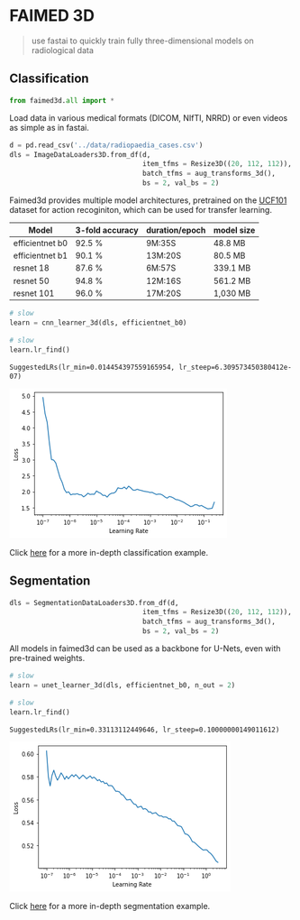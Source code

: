 # FAIMED 3D
> use fastai to quickly train fully three-dimensional models on radiological data


## Classification

```python
from faimed3d.all import *
```

Load data in various medical formats (DICOM, NIfTI, NRRD) or even videos as simple as in fastai.

```python
d = pd.read_csv('../data/radiopaedia_cases.csv')
dls = ImageDataLoaders3D.from_df(d,
                                 item_tfms = Resize3D((20, 112, 112)),
                                 batch_tfms = aug_transforms_3d(), 
                                 bs = 2, val_bs = 2)
```

Faimed3d provides multiple model architectures, pretrained on the [UCF101](https://paperswithcode.com/sota/action-recognition-in-videos-on-ucf101) dataset for action recoginiton, which can be used for transfer learning. 

| Model           | 3-fold accuracy | duration/epoch |   model size     |
|-----------------|-----------------|----------------|------------------|
| efficientnet b0 | 92.5 %          | 9M:35S         | 48.8 MB          |
| efficientnet b1 | 90.1 %          | 13M:20S        | 80.5 MB          |
| resnet 18       | 87.6 %          | 6M:57S         | 339.1 MB         |
| resnet 50       | 94.8 %          | 12M:16S        | 561.2 MB         |
| resnet 101      | 96.0 %          | 17M:20S        | 1,030 MB         |

```python
# slow
learn = cnn_learner_3d(dls, efficientnet_b0) 
```

```python
# slow
learn.lr_find()
```








    SuggestedLRs(lr_min=0.014454397559165954, lr_steep=6.309573450380412e-07)




![png](docs/images/output_6_2.png)


Click [here](../examples/3d_classification.md) for a more in-depth classification example. 

## Segmentation

```python
dls = SegmentationDataLoaders3D.from_df(d,
                                 item_tfms = Resize3D((20, 112, 112)),
                                 batch_tfms = aug_transforms_3d(), 
                                 bs = 2, val_bs = 2)
```

All models in faimed3d can be used as a backbone for U-Nets, even with pre-trained weights. 

```python
# slow
learn = unet_learner_3d(dls, efficientnet_b0, n_out = 2) 
```

```python
# slow 
learn.lr_find()
```








    SuggestedLRs(lr_min=0.33113112449646, lr_steep=0.10000000149011612)




![png](docs/images/output_12_2.png)


Click [here](../examples/3d_segmentation.md) for a more in-depth segmentation example. 
